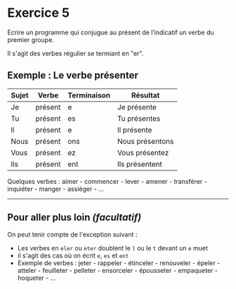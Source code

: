 # Exercice 5

Ecrire un programme qui conjugue au présent de l’indicatif un verbe du premier groupe. 

Il s'agit des verbes régulier se termiant en "er".

## Exemple : Le verbe présenter
|Sujet|Verbe|Terminaison|Résultat|
|-----|-----|-----------|--------|
|Je|présent|e|Je présente|
|Tu|présent|es|Tu présentes|
|Il|présent|e|Il présente|
|Nous|présent|ons|Nous présentons|
|Vous|présent|ez|Vous présentez|
|Ils|présent|ent|Ils présentent|

Quelques verbes : aimer - commencer - lever - amener - transférer - inquiéter - manger - assiéger - ...

---

## Pour aller plus loin _(facultatif)_

On peut tenir compte de l'exception suivant :
- Les verbes en `eler` ou `eter` doublent le `l` ou le `t` devant un `e` muet
- il s'agit des cas où on écrit `e`, `es` et `ent`
- Exemple de verbes : jeter - rappeler - étinceler - renouveler - épeler - atteler - feuilleter - pelleter - ensorceler - épousseter - empaqueter - hoqueter - ...
